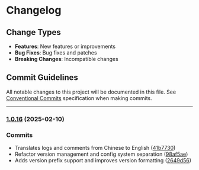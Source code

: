 # Changelog

## Change Types

- **Features**: New features or improvements
- **Bug Fixes**: Bug fixes and patches
- **Breaking Changes**: Incompatible changes

## Commit Guidelines

All notable changes to this project will be documented in this file. See [Conventional Commits](https://www.conventionalcommits.org/) specification when making commits.

---
### [1.0.16](https://github.com/sichang824/RustyTag/compare/1.0.15...1.0.16) (2025-02-10)

### Commits

* Translates logs and comments from Chinese to English ([41b7730](https://github.com/sichang824/RustyTag/commit/41b7730f24c05eefea36403ae7fc0a1aca59ca86))
* Refactor version management and config system separation ([98af5ae](https://github.com/sichang824/RustyTag/commit/98af5ae0c0cb88fc9faa20edd19e90b1cd73fec5))
* Adds version prefix support and improves version formatting ([2649d56](https://github.com/sichang824/RustyTag/commit/2649d5691debdca75845265c75ac441be9f08fa2))

